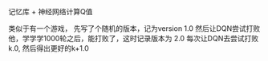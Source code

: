 
记忆库 + 神经网络计算Q值 

类似于有一个游戏，
先写了个随机的版本，记为version 1.0
然后让DQN尝试打败他，学学学1000轮之后，能打败了，这时记录版本为 2.0
每次让DQN去尝试打败 k.0, 然后得出更好的k+1.0